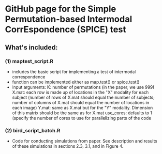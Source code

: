 # GitHub page for the Simple Permutation-based Intermodal CorrEspondence (SPICE) test

## What's included:

### (1) maptest_script.R
- includes the basic script for implementing a test of intermodal correspondence
- function can be implemented either as map.test() or spice.test()
- Input arguments:
    K: number of permutations (in the paper, we use 999)
    X.mat: each row is made up of locations in the "X" modality for each subject (number of rows of X.mat should equal the number of subjects; number of columns of X.mat should equal the number of locations in each image)
    Y.mat: same as X.mat but for the "Y" modality. Dimension of this matrix should be the same as for X.mat
    use_cores: defaults to 1 (specify the number of cores to use for parallelizing parts of the code
    
### (2) bird_script_batch.R
- Code for conducting simulations from paper. See description and results of these simulations in sections 2.3, 3.1, and in Figure 4.
